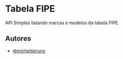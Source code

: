 
# Tabela FIPE

API Simples listando marcas e modelos da tabela FIPE 
## Autores

- [@michelsbruno](https://www.github.com/michelsbruno)


